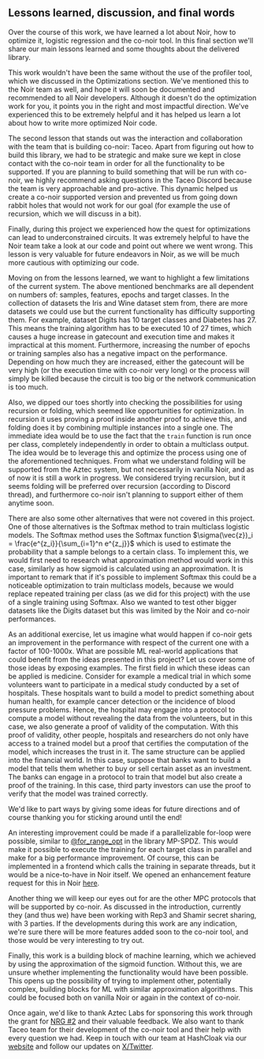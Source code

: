 ## Lessons learned, discussion, and final words

Over the course of this work, we have learned a lot about Noir, how to optimize it, logistic regression and the co-noir tool. In this final section we'll share our main lessons learned and some thoughts about the delivered library.

This work wouldn't have been the same without the use of the profiler tool, which we discussed in the Optimizations section. We've mentioned this to the Noir team as well, and hope it will soon be documented and recommended to all Noir developers. Although it doesn't do the optimization work for you, it points you in the right and most impactful direction. We've experienced this to be extremely helpful and it has helped us learn a lot about how to write more optimized Noir code.

The second lesson that stands out was the interaction and collaboration with the team that is building co-noir: Taceo. Apart from figuring out how to build this library, we had to be strategic and make sure we kept in close contact with the co-noir team in order for all the functionality to be supported. If you are planning to build something that will be run with co-noir, we highly recommend asking questions in the Taceo Discord because the team is very approachable and pro-active. This dynamic helped us create a co-noir supported version and prevented us from going down rabbit holes that would not work for our goal (for example the use of recursion, which we will discuss in a bit). 

Finally, during this project we experienced how the quest for optimizations can lead to underconstrained circuits. It was extremely helpful to have the Noir team take a look at our code and point out where we went wrong. This lesson is very valuable for future endeavors in Noir, as we will be much more cautious with optimizing our code. 

Moving on from the lessons learned, we want to highlight a few limitations of the current system. The above mentioned benchmarks are all dependent on numbers of: samples, features, epochs and target classes. In the collection of datasets the Iris and Wine dataset stem from, there are more datasets we could use but the current functionality has difficulty supporting them. For example, dataset Digits has 10 target classes and Diabetes has 27. This means the training algorithm has to be executed 10 of 27 times, which causes a huge increase in gatecount and execution time and makes it impractical at this moment. Furthermore, increasing the number of epochs or training samples also has a negative impact on the performance. Depending on how much they are increased, either the gatecount will be very high (or the execution time with co-noir very long) or the process will simply be killed because the circuit is too big or the network communication is too much. 

Also, we dipped our toes shortly into checking the possibilities for using recursion or folding, which seemed like opportunities for optimization. In recursion it uses proving a proof inside another proof to achieve this, and folding does it by combining multiple instances into a single one. The immediate idea would be to use the fact that the `train` function is run once per class, completely independently in order to obtain a multiclass output. The idea would be to leverage this and optimize the process using one of the aforementioned techniques. From what we understand folding will be supported from the Aztec system, but not necessarily in vanilla Noir, and as of now it is still a work in progress. We considered trying recursion, but it seems folding will be preferred over recursion (according to Discord thread), and furthermore co-noir isn't planning to support either of them anytime soon. 

There are also some other alternatives that were not covered in this project. One of those alternatives is the Softmax method to train multiclass logistic models. The Softmax method uses the Softmax function $\sigma(\vec{z})_i = \frac{e^{z_i}}{\sum_{i=1}^n e^{z_j}}$ which is used to estimate the probability that a sample belongs to a certain class. To implement this, we would first need to research what approximation method would work in this case, similarly as how sigmoid is calculated using an approximation. It is important to remark that if it's possible to implement Softmax this could be a noticeable optimization to train multiclass models, because we would replace repeated training per class (as we did for this project) with the use of a single training using Softmax. Also we wanted to test other bigger datasets like the Digits dataset but this was limited by the Noir and co-noir performances.

As an additional exercise, let us imagine what would happen if co-noir gets an improvement in the performance with respect of the current one with a factor of 100-1000x. What are possible ML real-world applications that could benefit from the ideas presented in this project? Let us cover some of those ideas by exposing examples. The first field in which these ideas can be applied is medicine. Consider for example a medical trial in which some volunteers want to participate in a medical study conducted by a set of hospitals. These hospitals want to build a model to predict something about human health, for example cancer detection or the incidence of blood pressure problems. Hence, the hospital may engage into a protocol to compute a model without revealing the data from the volunteers, but in this case, we also generate a proof of validity of the computation. With this proof of validity, other people, hospitals and researchers do not only have access to a trained model but a proof that certifies the computation of the model, which increases the trust in it. The same structure can be applied into the financial world. In this case, suppose that banks want to build a model that tells them whether to buy or sell certain asset as an investment. The banks can engage in a protocol to train that model but also create a proof of the training. In this case, third party investors can use the proof to verify that the model was trained correctly.

We'd like to part ways by giving some ideas for future directions and of course thanking you for sticking around until the end!

An interesting improvement could be made if a parallelizable for-loop were possible, similar to [@for_range_opt](https://github.com/data61/MP-SPDZ/blob/657be6b688b9dd9d298c9596e8a75fc9da642f1b/Compiler/library.py#L1003) in the library MP-SPDZ. This would make it possible to execute the training for each target class in parallel and make for a big performance improvement. Of course, this can be implemented in a frontend which calls the training in separate threads, but it would be a nice-to-have in Noir itself. We opened an enhancement feature request for this in Noir [here](https://github.com/noir-lang/noir/issues/7473). 

Another thing we will keep our eyes out for are the other MPC protocols that will be supported by co-noir. As discussed in the introduction, currently they (and thus we) have been working with Rep3 and Shamir secret sharing, with 3 parties. If the developments during this work are any indication, we're sure there will be more features added soon to the co-noir tool, and those would be very interesting to try out.

Finally, this work is a building block of machine learning, which we achieved by using the approximation of the sigmoid function. Without this, we are unsure whether implementing the functionality would have been possible. This opens up the possibility of trying to implement other, potentially complex, building blocks for ML with similar approximation algorithms. This could be focused both on vanilla Noir or again in the context of co-noir.

Once again, we'd like to thank Aztec Labs for sponsoring this work through the grant for [NRG #2](https://github.com/orgs/noir-lang/discussions/6289) and their valuable feedback. We also want to thank Taceo team for their development of the co-noir tool and their help with every question we had. Keep in touch with our team at HashCloak via our [website](https://hashcloak.com/) and follow our updates on [X/Twitter](https://x.com/hashcloak). 
